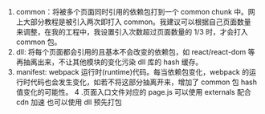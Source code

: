 1. common：将被多个页面同时引用的依赖包打到一个 common chunk 中。网上大部分教程是被引入两次即打入 common。我建议可以根据自己页面数量来调整，在我的工程中，我设置引入次数超过页面数量的 1/3 时，才会打入 common 包。
2. dll: 将每个页面都会引用的且基本不会改变的依赖包，如 react/react-dom 等再抽离出来，不让其他模块的变化污染 dll 库的 hash 缓存。
3. manifest: webpack 运行时(runtime)代码。每当依赖包变化，webpack 的运行时代码也会发生变化，如若不将这部分抽离开来，增加了 common 包 hash 值变化的可能性。
   4 .页面入口文件对应的 page.js
   可以使用 externals 配合 cdn 加速
   也可以使用 dll 预先打包

